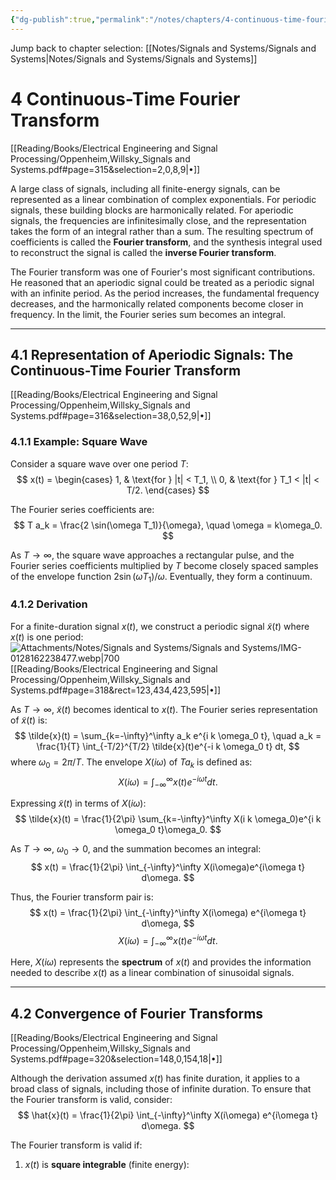 ```yaml
---
{"dg-publish":true,"permalink":"/notes/chapters/4-continuous-time-fourier-transform/","hide":"true","updated":"2025-01-28T17:49:19.000+01:00"}
---
```


Jump back to chapter selection: [[Notes/Signals and Systems/Signals and Systems\|Notes/Signals and Systems/Signals and Systems]]

# 4 Continuous-Time Fourier Transform

[[Reading/Books/Electrical Engineering and Signal Processing/Oppenheim,Willsky_Signals and Systems.pdf#page=315&selection=2,0,8,9|•]]

A large class of signals, including all finite-energy signals, can be represented as a linear combination of complex exponentials. For periodic signals, these building blocks are harmonically related. For aperiodic signals, the frequencies are infinitesimally close, and the representation takes the form of an integral rather than a sum. The resulting spectrum of coefficients is called the **Fourier transform**, and the synthesis integral used to reconstruct the signal is called the **inverse Fourier transform**.

The Fourier transform was one of Fourier's most significant contributions. He reasoned that an aperiodic signal could be treated as a periodic signal with an infinite period. As the period increases, the fundamental frequency decreases, and the harmonically related components become closer in frequency. In the limit, the Fourier series sum becomes an integral.

---
## 4.1 Representation of Aperiodic Signals: The Continuous-Time Fourier Transform 
[[Reading/Books/Electrical Engineering and Signal Processing/Oppenheim,Willsky_Signals and Systems.pdf#page=316&selection=38,0,52,9|•]]

### 4.1.1 Example: Square Wave
Consider a square wave over one period $T$:
$$
x(t) =
\begin{cases}
1, & \text{for } |t| < T_1, \\
0, & \text{for } T_1 < |t| < T/2.
\end{cases}
$$

The Fourier series coefficients are:
$$
T a_k = \frac{2 \sin(\omega T_1)}{\omega}, \quad \omega = k\omega_0.
$$

As $T \to \infty$, the square wave approaches a rectangular pulse, and the Fourier series coefficients multiplied by $T$ become closely spaced samples of the envelope function $2\sin(\omega T_1)/\omega$. Eventually, they form a continuum.

### 4.1.2 Derivation
For a finite-duration signal $x(t)$, we construct a periodic signal $\tilde{x}(t)$ where $x(t)$ is one period:
![Attachments/Notes/Signals and Systems/Signals and Systems/IMG-0128162238477.webp|700](/img/user/Attachments/Notes/Signals%20and%20Systems/Signals%20and%20Systems/IMG-0128162238477.webp)
[[Reading/Books/Electrical Engineering and Signal Processing/Oppenheim,Willsky_Signals and Systems.pdf#page=318&rect=123,434,423,595|•]]

As $T \to \infty$, $\tilde{x}(t)$ becomes identical to $x(t)$. The Fourier series representation of $\tilde{x}(t)$ is:
$$
\tilde{x}(t) = \sum_{k=-\infty}^\infty a_k e^{i k \omega_0 t}, \quad
a_k = \frac{1}{T} \int_{-T/2}^{T/2} \tilde{x}(t)e^{-i k \omega_0 t} dt,
$$
where $\omega_0 = 2\pi / T$. The envelope $X(i\omega)$ of $T a_k$ is defined as:
$$
X(i\omega) = \int_{-\infty}^\infty x(t) e^{-i \omega t} dt.
$$

Expressing $\tilde{x}(t)$ in terms of $X(i\omega)$:
$$
\tilde{x}(t) = \frac{1}{2\pi} \sum_{k=-\infty}^\infty X(i k \omega_0)e^{i k \omega_0 t}\omega_0.
$$

As $T \to \infty$, $\omega_0 \to 0$, and the summation becomes an integral:
$$
x(t) = \frac{1}{2\pi} \int_{-\infty}^\infty X(i\omega)e^{i\omega t} d\omega.
$$

Thus, the Fourier transform pair is:
$$
x(t) = \frac{1}{2\pi} \int_{-\infty}^\infty X(i\omega) e^{i\omega t} d\omega,
$$
$$
X(i\omega) = \int_{-\infty}^\infty x(t) e^{-i\omega t} dt.
$$

Here, $X(i\omega)$ represents the **spectrum** of $x(t)$ and provides the information needed to describe $x(t)$ as a linear combination of sinusoidal signals.

---
## 4.2 Convergence of Fourier Transforms 
[[Reading/Books/Electrical Engineering and Signal Processing/Oppenheim,Willsky_Signals and Systems.pdf#page=320&selection=148,0,154,18|•]]

Although the derivation assumed $x(t)$ has finite duration, it applies to a broad class of signals, including those of infinite duration. To ensure that the Fourier transform is valid, consider:
$$
\hat{x}(t) = \frac{1}{2\pi} \int_{-\infty}^\infty X(i\omega) e^{i\omega t} d\omega.
$$

The Fourier transform is valid if:
1. $x(t)$ is **square integrable** (finite energy):